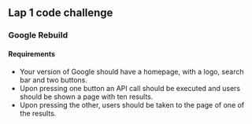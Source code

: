 ## Lap 1 code challenge

### Google Rebuild

#### Requirements
- Your version of Google should have a homepage, with a logo, search bar and two buttons.
- Upon pressing one button an API call should be executed and users should be shown a page with ten results.
- Upon pressing the other, users should be taken to the page of one of the results.
